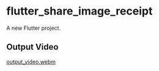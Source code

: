 # flutter_share_image_receipt

A new Flutter project.

## Output Video

[output_video.webm](https://github.com/mari431/flutter_share_image_receipt/assets/51232711/518434e5-57bf-4c8f-816a-1aeabb3f1e32)


